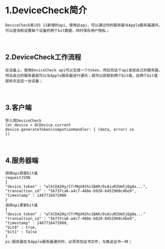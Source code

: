 # 1.DeviceCheck简介
    DeviceCheck是iOS 11新增的api，使用此api，可以通过你的服务器与Apple服务器通讯，
    可以查询和设置每个设备的两个bit数据，同时保存用户隐私；
    
## 2.DeviceCheck工作流程
    在设备上，使用DeviceCheck api可以生成一个token，然后将这个api发给自己的服务器，
    然后自己的服务器就可以与Apple服务器进行通讯；就可以获取到两个bit值，这两个bit值
    就标志这这一台设备；
    
## 3.客户端
    导入库DeviceCheck
    let device = DCDevice.current
    device.generateToken(competionHandler: { (data, error) in
    })
      
## 4.服务器端
    调用api获取bit值
    requestJSON
    {
    "device_token" : "wlkCDA2Hy/CfrMqVAShs1BAR/0sAiuRIUm5jQg0a...",
    "transaction_id" : "5b737ca6-a4c7-488e-b928-8452960c4be9",
    "timestamp" : 1487716472000
    }
    调用api更新bit值
    {
    "device_token" : "wlkCDA2Hy/CfrMqVAShs1BAR/0sAiuRIUm5jQg0a..."
    "transaction_id" : "5b737ca6-a4c7-488e-b928-8452960c4be9",
    "timestamp" : 1487716472000,
    "bit0" : true,
    "bit1" : false
    }
    ps:服务器在与Apple服务器通讯时，必须添加证书文件，与推送证书一样；
